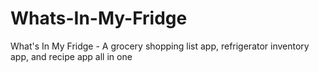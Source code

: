 # Whats-In-My-Fridge
What's In My Fridge - A grocery shopping list app, refrigerator inventory app, and recipe app all in one
